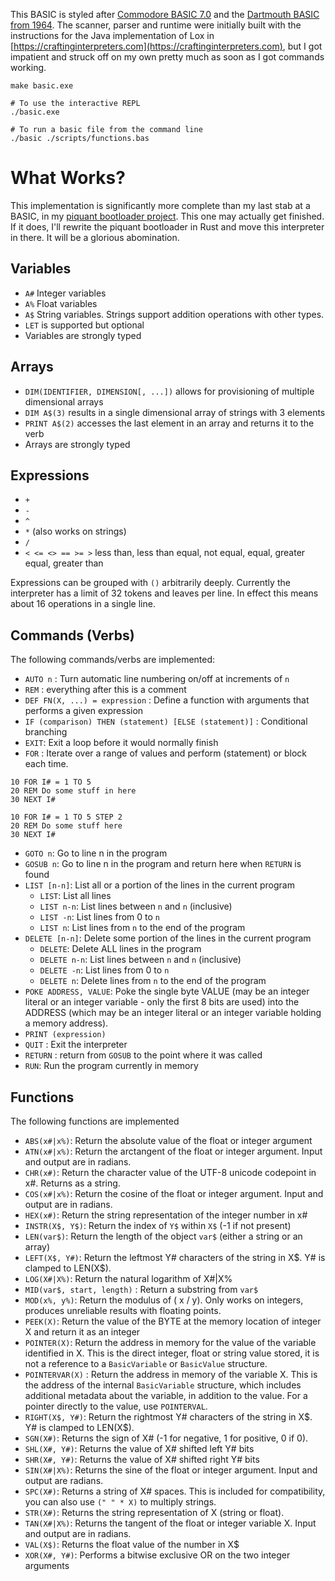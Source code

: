 This BASIC is styled after [Commodore BASIC 7.0](http://www.jbrain.com/pub/cbm/manuals/128/C128PRG.pdf) and the [Dartmouth BASIC from 1964](https://www.dartmouth.edu/basicfifty/basic.html). The scanner, parser and runtime were initially built with the instructions for the Java implementation of Lox in [https://craftinginterpreters.com](https://craftinginterpreters.com), but I got impatient and struck off on my own pretty much as soon as I got commands working.

```
make basic.exe

# To use the interactive REPL
./basic.exe

# To run a basic file from the command line
./basic ./scripts/functions.bas
```

# What Works?

This implementation is significantly more complete than my last stab at a BASIC, in my [piquant bootloader project](https://github.com/akesterson/piquant). This one may actually get finished. If it does, I'll rewrite the piquant bootloader in Rust and move this interpreter in there. It will be a glorious abomination.

## Variables

* `A#` Integer variables
* `A%` Float variables
* `A$` String variables. Strings support addition operations with other types.
* `LET` is supported but optional
* Variables are strongly typed

## Arrays

* `DIM(IDENTIFIER, DIMENSION[, ...])` allows for provisioning of multiple dimensional arrays
* `DIM A$(3)` results in a single dimensional array of strings with 3 elements
* `PRINT A$(2)` accesses the last element in an array and returns it to the verb
* Arrays are strongly typed

## Expressions

* `+`
* `-`
* `^`
* `*` (also works on strings)
* `/`
* `< <= <> == >= >` less than, less than equal, not equal, equal, greater equal, greater than

Expressions can be grouped with `()` arbitrarily deeply. Currently the interpreter has a limit of 32 tokens and leaves per line. In effect this means about 16 operations in a single line.

## Commands (Verbs)

The following commands/verbs are implemented:

* `AUTO n` : Turn automatic line numbering on/off at increments of `n`
* `REM` : everything after this is a comment
* `DEF FN(X, ...) = expression` : Define a function with arguments that performs a given expression
* `IF (comparison) THEN (statement) [ELSE (statement)]` : Conditional branching
* `EXIT`: Exit a loop before it would normally finish
* `FOR` : Iterate over a range of values and perform (statement) or block each time.

```
10 FOR I# = 1 TO 5
20 REM Do some stuff in here
30 NEXT I#

10 FOR I# = 1 TO 5 STEP 2
20 REM Do some stuff here
30 NEXT I#
```

* `GOTO n`: Go to line n in the program
* `GOSUB n`: Go to line n in the program and return here when `RETURN` is found
* `LIST [n-n]`: List all or a portion of the lines in the current program
  * `LIST`: List all lines
  * `LIST n-n`: List lines between `n` and `n` (inclusive)
  * `LIST -n`: List lines from 0 to `n`
  * `LIST n`: List lines from `n` to the end of the program
* `DELETE [n-n]`: Delete some portion of the lines in the current program
  * `DELETE`: Delete ALL lines in the program
  * `DELETE n-n`: List lines between `n` and `n` (inclusive)
  * `DELETE -n`: List lines from 0 to `n`
  * `DELETE n`: Delete lines from `n` to the end of the program
* `POKE ADDRESS, VALUE`: Poke the single byte VALUE (may be an integer literal or an integer variable - only the first 8 bits are used) into the ADDRESS (which may be an integer literal or an integer variable holding a memory address).
* `PRINT (expression)`
* `QUIT` : Exit the interpreter
* `RETURN` : return from `GOSUB` to the point where it was called
* `RUN`: Run the program currently in memory

## Functions

The following functions are implemented

* `ABS(x#|x%)`: Return the absolute value of the float or integer argument
* `ATN(x#|x%)`: Return the arctangent of the float or integer argument. Input and output are in radians.
* `CHR(x#)`: Return the character value of the UTF-8 unicode codepoint in x#. Returns as a string.
* `COS(x#|x%)`: Return the cosine of the float or integer argument. Input and output are in radians.
* `HEX(x#)`: Return the string representation of the integer number in x#
* `INSTR(X$, Y$)`: Return the index of `Y$` within `X$` (-1 if not present)
* `LEN(var$)`: Return the length of the object `var$` (either a string or an array)
* `LEFT(X$, Y#)`: Return the leftmost Y# characters of the string in X$. Y# is clamped to LEN(X$).
* `LOG(X#|X%)`: Return the natural logarithm of X#|X%
* `MID(var$, start, length)` : Return a substring from `var$`
* `MOD(x%, y%)`: Return the modulus of ( x / y). Only works on integers, produces unreliable results with floating points.
* `PEEK(X)`: Return the value of the BYTE at the memory location of integer X and return it as an integer
* `POINTER(X)`: Return the address in memory for the value of the variable identified in X. This is the direct integer, float or string value stored, it is not a reference to a `BasicVariable` or `BasicValue` structure.
* `POINTERVAR(X)` : Return the address in memory of the variable X. This is the address of the internal `BasicVariable` structure, which includes additional metadata about the variable, in addition to the value. For a pointer directly to the value, use `POINTERVAL`.
* `RIGHT(X$, Y#)`: Return the rightmost Y# characters of the string in X$. Y# is clamped to LEN(X$).
* `SGN(X#)`: Returns the sign of X# (-1 for negative, 1 for positive, 0 if 0).
* `SHL(X#, Y#)`: Returns the value of X# shifted left Y# bits
* `SHR(X#, Y#)`: Returns the value of X# shifted right Y# bits
* `SIN(X#|X%)`: Returns the sine of the float or integer argument. Input and output are radians.
* `SPC(X#)`: Returns a string of X# spaces. This is included for compatibility, you can also use `(" " * X)` to multiply strings.
* `STR(X#)`: Returns the string representation of X (string or float).
* `TAN(X#|X%)`: Returns the tangent of the float or integer variable X. Input and output are in radians.
* `VAL(X$)`: Returns the float value of the number in X$
* `XOR(X#, Y#)`: Performs a bitwise exclusive OR on the two integer arguments
